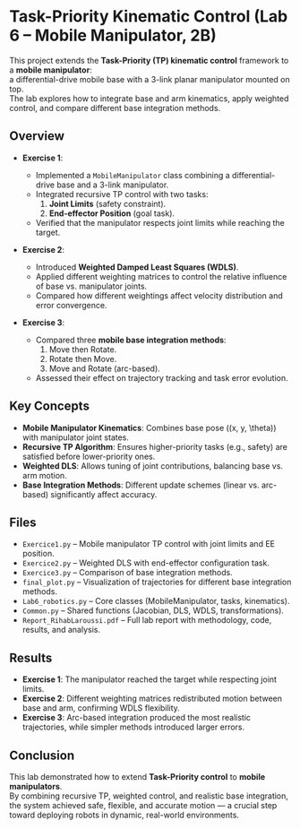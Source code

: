 # Task-Priority Kinematic Control (Lab 6 – Mobile Manipulator, 2B)

This project extends the **Task-Priority (TP) kinematic control** framework to a **mobile manipulator**:  
a differential-drive mobile base with a 3-link planar manipulator mounted on top.  
The lab explores how to integrate base and arm kinematics, apply weighted control, and compare different base integration methods.

## Overview
- **Exercise 1**:  
  - Implemented a `MobileManipulator` class combining a differential-drive base and a 3-link manipulator.  
  - Integrated recursive TP control with two tasks:  
    1. **Joint Limits** (safety constraint).  
    2. **End-effector Position** (goal task).  
  - Verified that the manipulator respects joint limits while reaching the target.  

- **Exercise 2**:  
  - Introduced **Weighted Damped Least Squares (WDLS)**.  
  - Applied different weighting matrices to control the relative influence of base vs. manipulator joints.  
  - Compared how different weightings affect velocity distribution and error convergence.  

- **Exercise 3**:  
  - Compared three **mobile base integration methods**:  
    1. Move then Rotate.  
    2. Rotate then Move.  
    3. Move and Rotate (arc-based).  
  - Assessed their effect on trajectory tracking and task error evolution.  

## Key Concepts
- **Mobile Manipulator Kinematics**: Combines base pose \((x, y, \theta)\) with manipulator joint states.  
- **Recursive TP Algorithm**: Ensures higher-priority tasks (e.g., safety) are satisfied before lower-priority ones.  
- **Weighted DLS**: Allows tuning of joint contributions, balancing base vs. arm motion.  
- **Base Integration Methods**: Different update schemes (linear vs. arc-based) significantly affect accuracy.  

## Files
- `Exercice1.py` – Mobile manipulator TP control with joint limits and EE position.  
- `Exercice2.py` – Weighted DLS with end-effector configuration task.  
- `Exercice3.py` – Comparison of base integration methods.  
- `final_plot.py` – Visualization of trajectories for different base integration methods.  
- `Lab6_robotics.py` – Core classes (MobileManipulator, tasks, kinematics).  
- `Common.py` – Shared functions (Jacobian, DLS, WDLS, transformations).  
- `Report_RihabLaroussi.pdf` – Full lab report with methodology, code, results, and analysis.  

## Results
- **Exercise 1**: The manipulator reached the target while respecting joint limits.  
- **Exercise 2**: Different weighting matrices redistributed motion between base and arm, confirming WDLS flexibility.  
- **Exercise 3**: Arc-based integration produced the most realistic trajectories, while simpler methods introduced larger errors.  

## Conclusion
This lab demonstrated how to extend **Task-Priority control** to **mobile manipulators**.  
By combining recursive TP, weighted control, and realistic base integration, the system achieved safe, flexible, and accurate motion — a crucial step toward deploying robots in dynamic, real-world environments.
